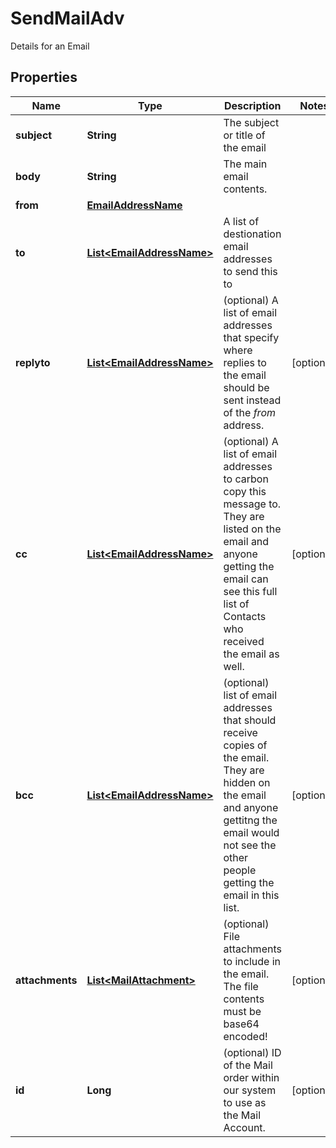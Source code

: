 

# SendMailAdv

Details for an Email

## Properties

| Name | Type | Description | Notes |
|------------ | ------------- | ------------- | -------------|
|**subject** | **String** | The subject or title of the email |  |
|**body** | **String** | The main email contents. |  |
|**from** | [**EmailAddressName**](EmailAddressName.md) |  |  |
|**to** | [**List&lt;EmailAddressName&gt;**](EmailAddressName.md) | A list of destionation email addresses to send this to |  |
|**replyto** | [**List&lt;EmailAddressName&gt;**](EmailAddressName.md) | (optional) A list of email addresses that specify where replies to the email should be sent instead of the _from_ address. |  [optional] |
|**cc** | [**List&lt;EmailAddressName&gt;**](EmailAddressName.md) | (optional) A list of email addresses to carbon copy this message to.  They are listed on the email and anyone getting the email can see this full list of Contacts who received the email as well. |  [optional] |
|**bcc** | [**List&lt;EmailAddressName&gt;**](EmailAddressName.md) | (optional) list of email addresses that should receive copies of the email.  They are hidden on the email and anyone gettitng the email would not see the other people getting the email in this list. |  [optional] |
|**attachments** | [**List&lt;MailAttachment&gt;**](MailAttachment.md) | (optional) File attachments to include in the email.  The file contents must be base64 encoded! |  [optional] |
|**id** | **Long** | (optional)  ID of the Mail order within our system to use as the Mail Account. |  [optional] |



